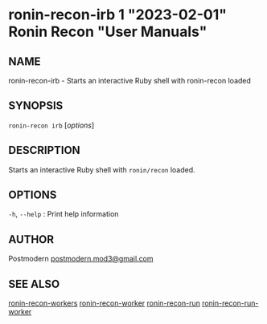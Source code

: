 # ronin-recon-irb 1 "2023-02-01" Ronin Recon "User Manuals"

## NAME

ronin-recon-irb - Starts an interactive Ruby shell with ronin-recon loaded

## SYNOPSIS

`ronin-recon irb` [*options*]

## DESCRIPTION

Starts an interactive Ruby shell with `ronin/recon` loaded.

## OPTIONS

`-h`, `--help`
: Print help information

## AUTHOR

Postmodern <postmodern.mod3@gmail.com>

## SEE ALSO

[ronin-recon-workers](ronin-recon-workers.1.md) [ronin-recon-worker](ronin-recon-worker.1.md) [ronin-recon-run](ronin-recon-run.1.md) [ronin-recon-run-worker](ronin-recon-run-worker.1.md)

